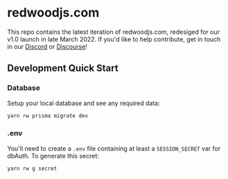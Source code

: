 # redwoodjs.com

This repo contains the latest iteration of redwoodjs.com, redesiged for our v1.0 launch in late March 2022. If you'd like to help contribute, get in touch in our [Discord](https://discord.gg/jjSYEQd) or [Discourse](https://community.redwoodjs.com/)!

## Development Quick Start

### Database

Setup your local database and see any required data:

```bash
yarn rw prisma migrate dev
```

### .env

You'll need to create a `.env` file containing at least a `SESSION_SECRET` var for dbAuth. To generate this secret:

```bash
yarn rw g secret
```

